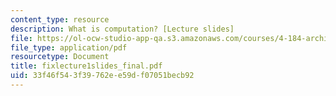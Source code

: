 ```yaml
---
content_type: resource
description: What is computation? [Lecture slides]
file: https://ol-ocw-studio-app-qa.s3.amazonaws.com/courses/4-184-architectural-design-workshops-computational-design-for-housing-spring-2002/33f46f543f39762ee59df07051becb92_fixlecture1slides_final.pdf
file_type: application/pdf
resourcetype: Document
title: fixlecture1slides_final.pdf
uid: 33f46f54-3f39-762e-e59d-f07051becb92
---
```

